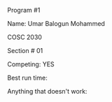 Program #1

Name: Umar Balogun Mohammed

COSC 2030

Section # 01

Competing: YES

Best run time: 

Anything that doesn't work:
